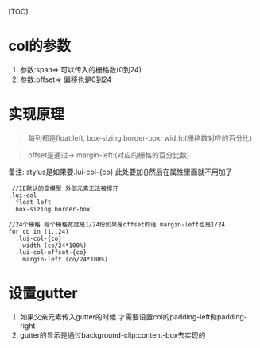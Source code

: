 [TOC]

# col的参数

1. 参数:span=> 可以传入的栅格数(0到24)
2. 参数:offset=> 偏移也是0到24

# 实现原理
> 每列都是float:left, box-sizing:border-box; width:(栅格数对应的百分比)

> offset是通过-> margin-left:(对应的栅格的百分比数)

备注: stylus是如果要.lui-col-{co} 此处要加{}然后在属性里面就不用加了
```stylus
 //IE默认的盒模型 外部元素无法被撑开
.lui-col
  float left
  box-sizing border-box

//24个栅格 每个栅格宽度是1/24份如果是offset的话 margin-left也是1/24
for co in (1..24)
  .lui-col-{co}
    width (co/24*100%)
  .lui-col-offset-{co}
    margin-left (co/24*100%)
```

# 设置gutter
1. 如果父亲元素传入gutter的时候 才需要设置col的padding-left和padding-right
2. gutter的显示是通过background-clip:content-box去实现的

